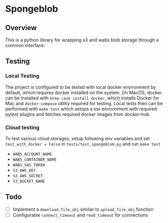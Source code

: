 # Spongeblob

## Overview
This is a python library for wrapping s3 and wabs blob storage through a common interface.

## Testing
### Local Testing
 The project is configured to be tested with local docker environment by default, which requires docker installed on the system. On MacOS, docker can be installed with `brew cask install docker`, which installs Docker for Mac and `docker-compose` utility required for testing. Local tests then can be performed with `make test` which setups a tox environment with required pytest plugins and fetches required docker images from docker-hub.

### Cloud testing
To test various cloud storages, setup following env variables and set `test_with_docker = False` in `tests/test_spongeblob.py` and run `make test`

- `WABS_ACCOUNT_NAME`
- `WABS_CONTAINER_NAME`
- `WABS_SAS_TOKEN`
- `S3_AWS_KEY`
- `S3_AWS_SECRET`
- `S3_BUCKET_NAME`

## Todo
- [ ] Implement a `download_file_obj` similar to `upload_file_obj` function
- [ ] Configurable `connect_timeout` and `read_timeout` for connections
